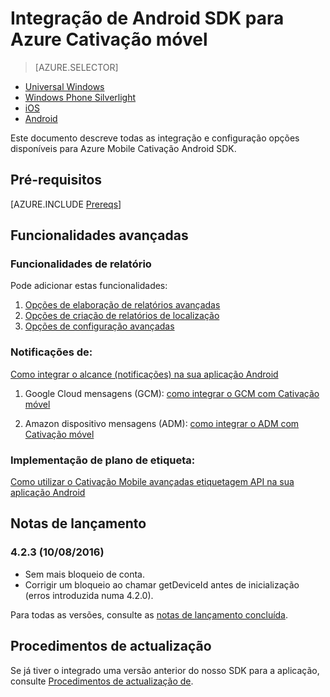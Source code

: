 <properties
    pageTitle="Integração de Android SDK para Azure Cativação móvel"
    description="Descreve como integrar o Azure Mobile Cativação SDK nas aplicações do Android"
    services="mobile-engagement"
    documentationCenter="mobile"
    authors="piyushjo"
    manager="erikre"
    editor="" />

<tags
    ms.service="mobile-engagement"
    ms.workload="mobile"
    ms.tgt_pltfrm="mobile-android"
    ms.devlang="Java"
    ms.topic="article"
    ms.date="08/12/2016"
    ms.author="piyushjo;ricksal" />

# <a name="android-sdk-integration-for-azure-mobile-engagement"></a>Integração de Android SDK para Azure Cativação móvel

> [AZURE.SELECTOR]
- [Universal Windows](mobile-engagement-windows-store-sdk-overview.md)
- [Windows Phone Silverlight](mobile-engagement-windows-phone-sdk-overview.md)
- [iOS](mobile-engagement-ios-sdk-overview.md)
- [Android](mobile-engagement-android-sdk-overview.md)

Este documento descreve todas as integração e configuração opções disponíveis para Azure Mobile Cativação Android SDK.

## <a name="prerequisites"></a>Pré-requisitos

[AZURE.INCLUDE [Prereqs](../../includes/mobile-engagement-android-prereqs.md)]

## <a name="advanced-features"></a>Funcionalidades avançadas

### <a name="reporting-features"></a>Funcionalidades de relatório

Pode adicionar estas funcionalidades:

1. [Opções de elaboração de relatórios avançadas](mobile-engagement-android-advanced-reporting.md)
2. [Opções de criação de relatórios de localização](mobile-engagement-android-location-reporting.md)
3. [Opções de configuração avançadas](mobile-engagement-android-advanced-configuration.md)

### <a name="notifications"></a>Notificações de:
[Como integrar o alcance (notificações) na sua aplicação Android](mobile-engagement-android-integrate-engagement-reach.md)

1. Google Cloud mensagens (GCM): [como integrar o GCM com Cativação móvel](mobile-engagement-android-gcm-integrate.md)

2. Amazon dispositivo mensagens (ADM): [como integrar o ADM com Cativação móvel](mobile-engagement-android-adm-integrate.md)

### <a name="tag-plan-implementation"></a>Implementação de plano de etiqueta:
[Como utilizar o Cativação Mobile avançadas etiquetagem API na sua aplicação Android](mobile-engagement-android-use-engagement-api.md)

## <a name="release-notes"></a>Notas de lançamento

### <a name="423-08102016"></a>4.2.3 (10/08/2016)

 - Sem mais bloqueio de conta.
 - Corrigir um bloqueio ao chamar getDeviceId antes de inicialização (erros introduzida numa 4.2.0).

Para todas as versões, consulte as [notas de lançamento concluída](mobile-engagement-android-release-notes.md).

## <a name="upgrade-procedures"></a>Procedimentos de actualização

Se já tiver o integrado uma versão anterior do nosso SDK para a aplicação, consulte [Procedimentos de actualização de](mobile-engagement-android-upgrade-procedure.md).
